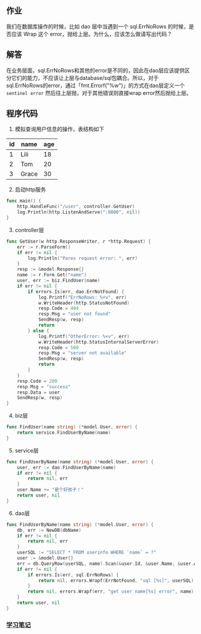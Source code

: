 ## 作业

我们在数据库操作的时候，比如 dao 层中当遇到一个 sql.ErrNoRows 的时候，是否应该 Wrap 这个 error，抛给上层。为什么，应该怎么做请写出代码？



## 解答

在业务层面，sql.ErrNoRows和其他的error是不同的，因此在dao层应该提供区分它们的能力，不应该让上层与database/sql包耦合。所以，对于sql.ErrNoRows的error，通过「fmt.Errorf("%w")」的方式在dao层定义一个`sentinel error`  然后往上层抛，对于其他错误则直接wrap error然后抛给上层。



## 程序代码

1. 模拟查询用户信息的操作，表结构如下

| id   | name  | age  |
| ---- | ----- | ---- |
| 1    | Lili  | 18   |
| 2    | Tom   | 20   |
| 3    | Grace | 30   |

2. 启动http服务

```go
func main() {
	http.HandleFunc("/user", controller.GetUser)
	log.Println(http.ListenAndServe(":8080", nil))
}
```

3. controller层

```go
func GetUser(w http.ResponseWriter, r *http.Request) {
	err := r.ParseForm()
	if err != nil {
		log.Println("Pares request error: ", err)
	}
	resp := &model.Response{}
	name := r.Form.Get("name")
	user, err := biz.FindUser(name)
	if err != nil {
		if errors.Is(err, dao.ErrNotFound) {
			log.Printf("ErrNoRows: %+v", err)
			w.WriteHeader(http.StatusNotFound)
			resp.Code = 404
			resp.Msg = "user not found"
			SendResp(w, resp)
			return
		} else {
			log.Printf("OtherError: %+v", err)
			w.WriteHeader(http.StatusInternalServerError)
			resp.Code = 500
			resp.Msg = "server not available"
			SendResp(w, resp)
			return
		}
	}
	resp.Code = 200
	resp.Msg = "success"
	resp.Data = user
	SendResp(w, resp)
}
```

4. biz层

```go
func FindUser(name string) (*model.User, error) {
	return service.FindUserByName(name)
}
```

5. service层

```go
func FindUserByName(name string) (*model.User, error) {
	user, err := dao.FindUserByName(name)
	if err != nil {
		return nil, err
	}
	user.Name += "是个好孩子！"
	return user, nil
}
```

6. dao层

```go
func FindUserByName(name string) (*model.User, error) {
	db, err := NewDB(dbName)
	if err != nil {
		return nil, err
	}
	userSQL := "SELECT * FROM userinfo WHERE `name` = ?"
	user := &model.User{}
	err = db.QueryRow(userSQL, name).Scan(&user.Id, &user.Name, &user.Age)
	if err != nil {
		if errors.Is(err, sql.ErrNoRows) {
			return nil, errors.Wrapf(ErrNotFound, "sql [%s]", userSQL)
		}
		return nil, errors.Wrapf(err, "get user name[%s] error", name)
	}
	return user, nil
}
```



### [学习笔记](note.md)

